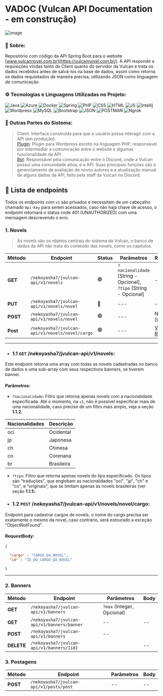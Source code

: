 # VADOC (Vulcan API Documentation - em construção)

![image](https://github.com/NeveScript/Vulcan-API/assets/123518676/41cbe60b-883b-423d-b89f-f54b792882be)

### 🔎 Sobre:
Repositório com código da API Spring Boot para o website [www.vulcannovel.com.br](https://vulcannovel.com.br/).
A API responde a requisições vindas tanto do Client quanto do servidor da Vulcan e trata os dados recebidos antes de salvá-los na base de dados, assim como retorna os dados requisitados de maneira precisa, utilizando JSON como linguagem de comunicação.

### ⚙ Tecnologias e Linguagens Utilizadas no Projeto:
![Java](https://img.shields.io/badge/Java-orange?style=for-the-badge&logo=java-8&logoColor=white) 
![Azure](https://img.shields.io/badge/Azure-blue?style=for-the-badge&logo=microsoft-azure&logoColor=white) 
![Docker](https://img.shields.io/badge/docker-white?style=for-the-badge&logo=docker&logoColor=red) 
![Spring](https://img.shields.io/badge/Spring%20Boot-green?style=for-the-badge&logo=spring-boot&logoColor=white) 
![PHP](https://img.shields.io/badge/PHP-blue?style=for-the-badge&logo=php&logoColor=white) 
![CSS](https://img.shields.io/badge/CSS-purple?style=for-the-badge&logo=css-3&logoColor=white) 
![HTML](https://img.shields.io/badge/HTML-orange?style=for-the-badge&logo=HTML&logoColor=white)
![JS](https://img.shields.io/badge/JavaScript-yellow?style=for-the-badge&logo=javascript&logoColor=white)
![Intellij](https://img.shields.io/badge/Intellij%20IDEA-gray?style=for-the-badge&logo=intellij-idea&logoColor=white) 
![Wordpress](https://img.shields.io/badge/Wordpress-black?style=for-the-badge&logo=wordpress&logoColor=white) 
![MySQL](https://img.shields.io/badge/MySQL-red?style=for-the-badge&logo=mysql&logoColor=white) 
![Bootstrap](https://img.shields.io/badge/Bootstrap-cyan?style=for-the-badge&logo=bootstrap&logoColor=black) 
![JSON](https://img.shields.io/badge/JSON-yellow?style=for-the-badge&logo=json&logoColor=black) 
![POSTMAN](https://img.shields.io/badge/postman-white?style=for-the-badge&logo=postman&logoColor=red) 
![Ngrok](https://img.shields.io/badge/ngrok-black?style=for-the-badge&logo=ngrok&logoColor=red) 

### 📁 Outras Partes do Sistema:
> Client: Interface construída para que o usuário possa interagir com a API (em produção). <br>
> [Plugin](https://github.com/NeveScript/Vulcan-API/tree/master/src/main/php): Plugin para Wordpress escrito na linguagem PHP, responsável por intermediar a comunicação entre o website e algumas funcionalidade da API <br>
> [Bot](https://github.com/NeveScript/Lia): Responsável pela comunicação entre o Discord, onde a Vulcan possui uma comunidade ativa, e a API. Suas principais funções são o gerenciamento da avaliação de novos autores e a atualização manual de alguns dados da API, feito pela staff da Vulcan no Discord.

## 📑 Lista de endpoints
Todos os endpoints com ``v1`` são privados e necessitam de um cabeçalho chamado ``Api-Key`` para serem acessados, caso não haja chave de acesso, o endpoint retornará o status code 401 (UNAUTHORIZED) com uma mensagem descrevendo o erro.

### 1. Novels
> As novels são os objetos centrais do sistema da Vulcan, o banco de dados da API não trata do conteúdo das novels, como os capítulos. 

| Método   | Endpoint                                          | Status | Parâmetros                                                               | RequestBody                      | ResponseBody            |
|----------|---------------------------------------------------|--------|--------------------------------------------------------------------------|----------------------------------| ------------------------|
| **GET**  |``/nekoyasha7/jvulcan-api/v1/novels``              |  🟢   |``?nacionalidade`` [String - Opcional], <br> ``?tipo`` [String - Opcional] | --                              | --                       |
| **PUT**  |``/nekoyasha7/jvulcan-api/v1/novels/novel``        |  🔴   |---                                                                        | --                              |--                        |   
| **POST** |``/nekoyasha7/jvulcan-api/v1/novels/novel``        |  🟢   |---                                                                        | NovelDTO [Object]               |--                        |
| **Post**  |``/nekoyasha7/jvulcan-api/v1/novels/novel/cargo`` |  🟢   |---                                                                       | [Ver RequestBody](README.md#1-2-requestbody)  |NovelComCargoDTO [Object] |

<hr>

- ### 1.1 ``GET`` **/nekoyasha7/jvulcan-api/v1/novels**:
Este endpoint retorna uma array com todas as novels cadastradas no banco de dados e uma sub-array com seus respectivos banners, se tiverem banner. <br>

#### Parâmetros:
- ``?nacionalidade``: Filtro que retorna apenas novels com a nacionalidade especificada. Até o momento, na ``v1``, não é possível especificar mais de uma nacionalidade, caso precise de um filtro mais amplo, veja a seção **1.1.2**.   

| Nacionalidades | Descrição  |
|----------------|------------|
| oci            | Ocidental  |
| jp             | Japonesa   |
| ch             | Chinesa    |
| co             | Corenana   | 
| br             | Brasileira |

- ``?tipo``: Filtro que retorna apenas novels do tipo especificado. Os tipos são "traduções", que englobam as nacionalidades "oci", "jp", "ch" e "co", e "originais", que se limitam apenas às novels brasileiras (ver seção **1.1.1**).

- ### 1.2 ``POST`` **/nekoyasha7/jvulcan-api/v1/novels/novel/cargo**:
Endpoint para cadastrar cargos de novels, o nome do cargo precisa ser exatamente o mesmo da novel, caso contrário, será estourado a exceção "ObjectNotFound".

<a name="1-2-requestbody"><h4> RequestBody: </h4></a>

```json
{

  "cargo" : "CARGO_DA_NOVEL",
  "id" : "ID_DO_CARGO_DA_NOVEL"

}
```

<hr>

### 2. Banners
| Método     | Endpoint                                     | Parâmetros                                          | Body                                        |
|------------|----------------------------------------------|-----------------------------------------------------|---------------------------------------------|
| **GET**    |``/nekoyasha7/jvulcan-api/v1/banners``        | ``?max`` (Integer, Opcional)|                       | --                                          |         
| **GET**    |``/nekoyasha7/jvulcan-api/v1/banners/banner`` | --                                                  |--                                           |
| **POST**   |``/nekoyasha7/jvulcan-api/v1/banners``        |--                                                   |                                             |
| **DELETE** |``/nekoyasha7/jvulcan-api/v1/banners/{id}``   |                                                     |--                                           |

### 3. Postagens
| Método     | Endpoint                                     | Parâmetros                                          | Body                                        |
|------------|----------------------------------------------|-----------------------------------------------------|---------------------------------------------|
| **POST**   |``/nekoyasha7/jvulcan-api/v1/posts/post``     |--                                                   | --                                          |   

